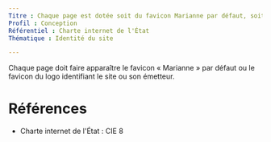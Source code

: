 ```yaml
---
Titre : Chaque page est dotée soit du favicon Marianne par défaut, soit du favicon du logo identifiant le site ou son émetteur.
Profil : Conception
Référentiel : Charte internet de l'État
Thématique : Identité du site

---
```

Chaque page doit faire apparaître le favicon « Marianne » par défaut ou le favicon du logo identifiant le site ou son émetteur.

# Références

*   Charte internet de l'État : CIE 8

